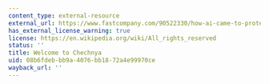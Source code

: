 ```yaml
---
content_type: external-resource
external_url: https://www.fastcompany.com/90522330/how-ai-came-to-protect-the-lgbtq-subjects-in-hbos-welcome-to-chechnya
has_external_license_warning: true
license: https://en.wikipedia.org/wiki/All_rights_reserved
status: ''
title: Welcome to Chechnya
uid: 08b6fdeb-bb9a-4076-bb18-72a4e99970ce
wayback_url: ''
---
```


